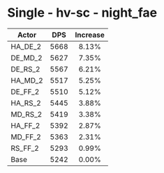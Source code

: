 # Single - hv-sc - night_fae
| Actor | DPS | Increase |
|---|:---:|:---:|
|HA_DE_2|5668|8.13%|
|DE_MD_2|5627|7.35%|
|DE_RS_2|5567|6.21%|
|HA_MD_2|5517|5.25%|
|DE_FF_2|5510|5.12%|
|HA_RS_2|5445|3.88%|
|MD_RS_2|5419|3.38%|
|HA_FF_2|5392|2.87%|
|MD_FF_2|5363|2.31%|
|RS_FF_2|5293|0.99%|
|Base|5242|0.00%|
